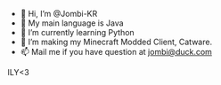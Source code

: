 - 👋 Hi, I’m @Jombi-KR
- 👀 My main language is Java
- 🌱 I’m currently learning Python
- 💞️ I’m making my Minecraft Modded Client, Catware.
- 📫 Mail me if you have question at jombi@duck.com

ILY<3

